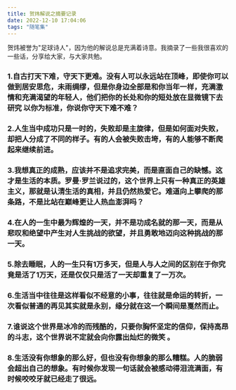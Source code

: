 ```yaml
---
title: 贺炜解说之摘要记录
date: 2022-12-10 17:04:06
tags: "随笔集"
---
```


贺炜被誉为"足球诗人"，因为他的解说总是充满着诗意。我摘录了一些我很喜欢的一些话，分享给大家，与大家共勉。
<!--more-->

### 1.自古打天下难，守天下更难。没有人可以永远站在顶峰，即使你可以做到居安思危，未雨绸缪，但是你身边全部是和你当年一样，充满激情和充满渴望的年轻人，他们把你的长处和你的短处放在显微镜下去研究 以你为标准，你说你守天下难不难？

### 2.人生当中成功只是一时的，失败却是主旋律，但是如何面对失败，却把人分成了不同的样子。有的人会被失败击垮，有的人能够不断爬起来继续前进。

### 3.我想真正的成熟，应该并不是追求完美，而是直面自己的缺憾。这才是生活的本质。罗曼·罗兰说过的，这个世界上只有一种真正的英雄主义，那就是认清生活的真相，并且仍然热爱它。难道向上攀爬的那条路，不是比站在巅峰更让人热血澎湃吗？

### 4.在人的一生中最为辉煌的一天，并不是功成名就的那一天，而是从悲叹和绝望中产生对人生挑战的欲望，并且勇敢地迈向这种挑战的那一天。

### 5.除去睡眠，人的一生只有1万多天，但是人与人之间的区别在于你究竟是活了1万天，还是仅仅只是活了一天却重复了一万次。

### 6.生活当中往往是这样看似不经意的小事，往往就是命运的转折，一次看似普通的再见其实就是永别，缘分就在这一个瞬间是戛然而止。

### 7.谁说这个世界是冰冷的而残酷的，只要你胸怀坚定的信仰，保持高昂的斗志，这个世界说不定就会向你露出灿烂的微笑 。

### 8.生活没有你想象的那么好，但也没有你想象的那么糟糕。人的脆弱会超出自己的想象。有时候你发现一句话就会被感动得泪流满面，有时候咬咬牙就已经走了很远。
